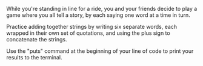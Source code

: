 While you're standing in line for a ride, you and your friends decide to play a game where you all tell a story, by each saying one word at a time in turn.

Practice adding together strings by writing six separate words, each wrapped in their own set of quotations, and using the plus sign to concatenate the strings.

Use the "puts" command at the beginning of your line of code to print your results to the terminal.
